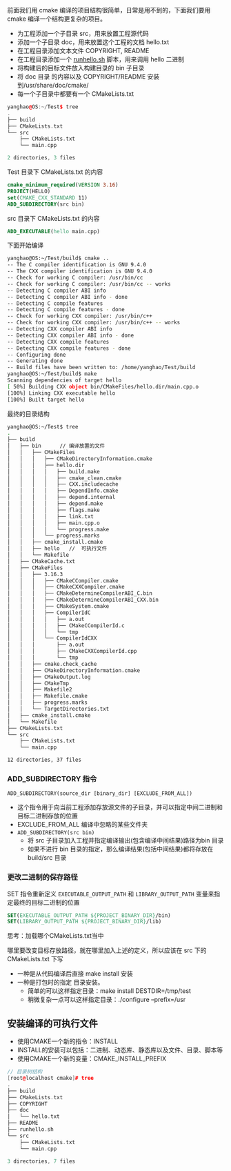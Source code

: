 前面我们用 cmake 编译的项目结构很简单，日常是用不到的，下面我们要用 cmake 编译一个结构更复杂的项目。

- 为工程添加一个子目录 src，用来放置工程源代码
- 添加一个子目录 doc，用来放置这个工程的文档 hello.txt
- 在工程目录添加文本文件 COPYRIGHT, README
- 在工程目录添加一个 [runhello.sh](http://runhello.sh/) 脚本，用来调用 hello 二进制
- 将构建后的目标文件放入构建目录的 bin 子目录
- 将 doc 目录 的内容以及 COPYRIGHT/README 安装到/usr/share/doc/cmake/
- 每一个子目录中都要有一个 CMakeLists.txt

```cpp
yanghao@OS:~/Test$ tree
.
├── build
├── CMakeLists.txt
└── src
    ├── CMakeLists.txt
    └── main.cpp

2 directories, 3 files
```

Test 目录下 CMakeLists.txt 的内容

```cmake
cmake_minimum_required(VERSION 3.16)
PROJECT(HELLO)
set(CMAKE_CXX_STANDARD 11)
ADD_SUBDIRECTORY(src bin)
```

src 目录下 CMakeLists.txt 的内容

```cmake
ADD_EXECUTABLE(hello main.cpp)
```

下面开始编译

```bash
yanghao@OS:~/Test/build$ cmake ..
-- The C compiler identification is GNU 9.4.0
-- The CXX compiler identification is GNU 9.4.0
-- Check for working C compiler: /usr/bin/cc
-- Check for working C compiler: /usr/bin/cc -- works
-- Detecting C compiler ABI info
-- Detecting C compiler ABI info - done
-- Detecting C compile features
-- Detecting C compile features - done
-- Check for working CXX compiler: /usr/bin/c++
-- Check for working CXX compiler: /usr/bin/c++ -- works
-- Detecting CXX compiler ABI info
-- Detecting CXX compiler ABI info - done
-- Detecting CXX compile features
-- Detecting CXX compile features - done
-- Configuring done
-- Generating done
-- Build files have been written to: /home/yanghao/Test/build
yanghao@OS:~/Test/build$ make
Scanning dependencies of target hello
[ 50%] Building CXX object bin/CMakeFiles/hello.dir/main.cpp.o
[100%] Linking CXX executable hello
[100%] Built target hello
```

最终的目录结构

```bash
yanghao@OS:~/Test$ tree
.
├── build
│   ├── bin      // 编译放置的文件
│   │   ├── CMakeFiles
│   │   │   ├── CMakeDirectoryInformation.cmake
│   │   │   ├── hello.dir
│   │   │   │   ├── build.make
│   │   │   │   ├── cmake_clean.cmake
│   │   │   │   ├── CXX.includecache
│   │   │   │   ├── DependInfo.cmake
│   │   │   │   ├── depend.internal
│   │   │   │   ├── depend.make
│   │   │   │   ├── flags.make
│   │   │   │   ├── link.txt
│   │   │   │   ├── main.cpp.o
│   │   │   │   └── progress.make
│   │   │   └── progress.marks
│   │   ├── cmake_install.cmake
│   │   ├── hello   //  可执行文件
│   │   └── Makefile
│   ├── CMakeCache.txt
│   ├── CMakeFiles
│   │   ├── 3.16.3
│   │   │   ├── CMakeCCompiler.cmake
│   │   │   ├── CMakeCXXCompiler.cmake
│   │   │   ├── CMakeDetermineCompilerABI_C.bin
│   │   │   ├── CMakeDetermineCompilerABI_CXX.bin
│   │   │   ├── CMakeSystem.cmake
│   │   │   ├── CompilerIdC
│   │   │   │   ├── a.out
│   │   │   │   ├── CMakeCCompilerId.c
│   │   │   │   └── tmp
│   │   │   └── CompilerIdCXX
│   │   │       ├── a.out
│   │   │       ├── CMakeCXXCompilerId.cpp
│   │   │       └── tmp
│   │   ├── cmake.check_cache
│   │   ├── CMakeDirectoryInformation.cmake
│   │   ├── CMakeOutput.log
│   │   ├── CMakeTmp
│   │   ├── Makefile2
│   │   ├── Makefile.cmake
│   │   ├── progress.marks
│   │   └── TargetDirectories.txt
│   ├── cmake_install.cmake
│   └── Makefile
├── CMakeLists.txt
└── src
    ├── CMakeLists.txt
    └── main.cpp

12 directories, 37 files
```

### ADD_SUBDIRECTORY 指令

`ADD_SUBDIRECTORY(source_dir [binary_dir] [EXCLUDE_FROM_ALL])`

- 这个指令用于向当前工程添加存放源文件的子目录，并可以指定中间二进制和目标二进制存放的位置
- EXCLUDE_FROM_ALL 编译中忽略的某些文件夹
- `ADD_SUBDIRECTORY(src bin)`
  - 将 src 子目录加入工程并指定编译输出(包含编译中间结果)路径为bin 目录
  - 如果不进行 bin 目录的指定，那么编译结果(包括中间结果)都将存放在build/src 目录

### 更改二进制的保存路径

SET 指令重新定义 `EXECUTABLE_OUTPUT_PATH` 和 `LIBRARY_OUTPUT_PATH` 变量来指定最终的目标二进制的位置

```cmake
SET(EXECUTABLE_OUTPUT_PATH ${PROJECT_BINARY_DIR}/bin)
SET(LIBRARY_OUTPUT_PATH ${PROJECT_BINARY_DIR}/lib)
```
思考：加载哪个CMakeLists.txt当中

哪里要改变目标存放路径，就在哪里加入上述的定义，所以应该在 src 下的 CMakeLists.txt 下写

- 一种是从代码编译后直接 make install 安装
- 一种是打包时的指定 目录安装。
    - 简单的可以这样指定目录：make install DESTDIR=/tmp/test
    - 稍微复杂一点可以这样指定目录：./configure –prefix=/usr

## 安装编译的可执行文件

- 使用CMAKE一个新的指令：INSTALL
- INSTALL的安装可以包括：二进制、动态库、静态库以及文件、目录、脚本等
- 使用CMAKE一个新的变量：CMAKE_INSTALL_PREFIX

```cpp
// 目录树结构
[root@localhost cmake]# tree
.
├── build
├── CMakeLists.txt
├── COPYRIGHT
├── doc
│   └── hello.txt
├── README
├── runhello.sh
└── src
    ├── CMakeLists.txt
    └── main.cpp

3 directories, 7 files
```

